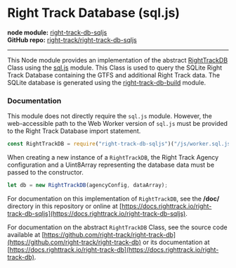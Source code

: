 Right Track Database (sql.js)
==============================

**node module:** [right-track-db-sqljs](https://www.npmjs.com/package/right-track-db-sqljs)  
**GitHub repo:** [right-track/right-track-db-sqljs](https://github.com/right-track/right-track-db-sqljs)

---

This Node module provides an implementation of the abstract [RightTrackDB](https://github.com/right-track/right-track-db) 
Class using the [sql.js](https://github.com/kripken/sql.js/) module. This 
Class is used to query the SQLite Right Track Database containing the GTFS and 
additional Right Track data.  The SQLite database is generated using the 
[right-track-db-build](https://github.com/right-track/right-track-db-build) module.

### Documentation

This module does not directly require the `sql.js` module.  However, the web-accessible path to the 
Web Worker version of `sql.js` must be provided to the Right Track Database import statement.

```javascript
const RightTrackDB = require("right-track-db-sqljs")("/js/worker.sql.js");
```

When creating a new instance of a `RightTrackDB`, the Right Track Agency configuration and a 
Uint8Array representing the database data must be passed to the constructor.

```javascript
let db = new RightTrackDB(agencyConfig, dataArray);
```

For documentation on this implementation of `RightTrackDB`, see the **/doc/** 
directory in this repository or online at [https://docs.righttrack.io/right-track-db-sqljs](https://docs.righttrack.io/right-track-db-sqljs).

For documentation on the abstract `RightTrackDB` Class, see the source code 
available at [https://github.com/right-track/right-track-db](https://github.com/right-track/right-track-db) 
or its documentation at [https://docs.righttrack.io/right-track-db](https://docs.righttrack.io/right-track-db).
 